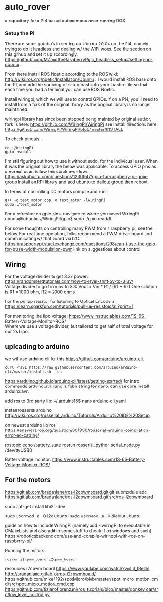 # auto_rover
a repository for a Pi4 based autonomous rover running ROS

### Setup the Pi
There are some gotcha's in setting up Ubuntu 20.04 on the Pi4, namely trying to do it headless and dealing w/ the WiFi woes. See the section on this github and set it up accordingly. https://github.com/MZandtheRaspberryPi/pi_headless_setup#setting-up-ubuntu .

From there install ROS Noetic according to the ROS wiki: http://wiki.ros.org/noetic/Installation/Ubuntu . I would install ROS base onto the PI, and add the sourcing of setup.bash into your .bashrc file so that each time you load a terminal you can use ROS Noetic.  

Install wiringpi, which we will use to control GPIOs. If on a Pi4, you'll need to install from a fork of the original library as the original library is no longer maintained.

wiringpi library has since been stopped being mainted by original author, fork is here: https://github.com/WiringPi/WiringPi
see install directions here: https://github.com/WiringPi/WiringPi/blob/master/INSTALL  

To check pinouts:
```
cd ~/WiringPi
gpio readall
```

I'm still figuring out how to use it without sudo, for the individual user. When it was the original library the below was applicable:
To access GPIO pins as a normal user, follow this stack overflow: https://askubuntu.com/questions/1230947/gpio-for-raspberry-pi-gpio-group 
Install an RPi library and add ubuntu to dailout group then reboot.

In terms of controlling DC motors compile and run:
```
g++ -g test_motor.cpp -o test_motor -lwiringPi
sudo ./test_motor
```
For a refresher on gpio pins, navigate to where you saved WiringPi
ubuntu@ubuntu:~/WiringPi/gpio$ sudo ./gpio readall

For some thoughts on controlling many PWM from a raspberry pi, see the below. For real time operation, folks recommend a PWM driver board and communicating w/ that board via I2C. 
https://raspberrypi.stackexchange.com/questions/298/can-i-use-the-gpio-for-pulse-width-modulation-pwm link on suggestions about control

## Wiring
For the voltage divider to get 3.3v power: https://randomnerdtutorials.com/how-to-level-shift-5v-to-3-3v/  
Voltage divider to go from 5v to 3.3:
Vout = Vin * R1 / (R1 + R2)
One solution is R1 = 1000 ohm, R2 = 2000 ohms

For the pullup resistor for listening to Optical Encoders: https://learn.sparkfun.com/tutorials/pull-up-resistors/all?print=1  

For monitoring the lipo voltage:
https://www.instructables.com/1S-6S-Battery-Voltage-Monitor-ROS/  
Where we use a voltage divider, but tailored to get half of total voltage for our 2s Lipo.

## uploading to arduino
we will use arduino cli for this https://github.com/arduino/arduino-cli.
```
curl -fsSL https://raw.githubusercontent.com/arduino/arduino-cli/master/install.sh | sh
```

https://arduino.github.io/arduino-cli/latest/getting-started/ for intro commands
arduino:avr:nano is fqbn string for nano. can use core install arduino:avr.

add ros to 3rd party lib:
~/.arduino15$ nano arduino-cli.yaml

install rosserial arduino
http://wiki.ros.org/rosserial_arduino/Tutorials/Arduino%20IDE%20Setup

on newest arduino lib ros
https://answers.ros.org/question/361930/rosserial-arduino-compilation-error-no-cstring/

rostopic echo /battery_state
rosrun rosserial_python serial_node.py /dev/ttyUSB0

Batter voltage monitor: https://www.instructables.com/1S-6S-Battery-Voltage-Monitor-ROS/ 

## For the motors
https://gitlab.com/bradanlane/ros-i2cpwmboard.git
git submodule add https://gitlab.com/bradanlane/ros-i2cpwmboard.git src/ros-i2cpwmboard

sudo apt-get install libi2c-dev

sudo usermod -a -G i2c ubuntu
sudo usermod -a -G dialout ubuntu

guide on how to include WiringPi (namely add -lwiringPi to executable in CMakeLists and also add in some stuff to check if on windows and such).
https://roboticsbackend.com/use-and-compile-wiringpi-with-ros-on-raspberry-pi/

Running the motors
```
rosrun i2cpwm_board i2cpwm_board
```

resources i2cpwm board
https://www.youtube.com/watch?v=iLiI_IRedhI
http://bradanlane.gitlab.io/ros-i2cpwmboard/
https://github.com/mike4192/spotMicro/blob/master/spot_micro_motion_cmd/src/spot_micro_motion_cmd.cpp
https://github.com/tizianofiorenzani/ros_tutorials/blob/master/donkey_car/src/low_level_control.py

